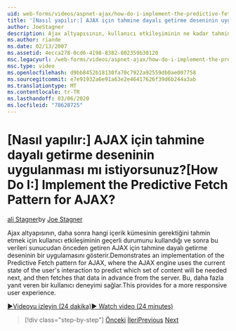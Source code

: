 ```yaml
---
uid: web-forms/videos/aspnet-ajax/how-do-i-implement-the-predictive-fetch-pattern-for-ajax
title: '[Nasıl yapılır:] AJAX için tahmine dayalı getirme deseninin uygulanması mı istiyorsunuz? | Microsoft Docs'
author: JoeStagner
description: Ajax altyapısının, kullanıcı etkileşiminin ne kadar tahmin etmek için geçerli durumunu kullandığı AJAX için tahmine dayalı getirme deseninin bir uygulamasını gösterir...
ms.author: riande
ms.date: 02/13/2007
ms.assetid: 4ecca278-0cd6-4198-8382-802359b30120
msc.legacyurl: /web-forms/videos/aspnet-ajax/how-do-i-implement-the-predictive-fetch-pattern-for-ajax
msc.type: video
ms.openlocfilehash: d9bb8452b18130fa70c7922a92559db0ae007758
ms.sourcegitcommit: e7e91932a6e91a63e2e46417626f39d6b244a3ab
ms.translationtype: MT
ms.contentlocale: tr-TR
ms.lasthandoff: 03/06/2020
ms.locfileid: "78628725"
---
```

# <a name="how-do-i-implement-the-predictive-fetch-pattern-for-ajax"></a><span data-ttu-id="c9aed-104">[Nasıl yapılır:] AJAX için tahmine dayalı getirme deseninin uygulanması mı istiyorsunuz?</span><span class="sxs-lookup"><span data-stu-id="c9aed-104">[How Do I:] Implement the Predictive Fetch Pattern for AJAX?</span></span>

<span data-ttu-id="c9aed-105">[ali Stagner](https://github.com/JoeStagner)</span><span class="sxs-lookup"><span data-stu-id="c9aed-105">by [Joe Stagner](https://github.com/JoeStagner)</span></span>

<span data-ttu-id="c9aed-106">Ajax altyapısının, daha sonra hangi içerik kümesinin gerektiğini tahmin etmek için kullanıcı etkileşiminin geçerli durumunu kullandığı ve sonra bu verileri sunucudan önceden getiren AJAX için tahmine dayalı getirme deseninin bir uygulamasını gösterir.</span><span class="sxs-lookup"><span data-stu-id="c9aed-106">Demonstrates an implementation of the Predictive Fetch pattern for AJAX, where the AJAX engine uses the current state of the user's interaction to predict which set of content will be needed next, and then fetches that data in advance from the server.</span></span> <span data-ttu-id="c9aed-107">Bu, daha fazla yanıt veren bir kullanıcı deneyimi sağlar.</span><span class="sxs-lookup"><span data-stu-id="c9aed-107">This provides for a more responsive user experience.</span></span>

[<span data-ttu-id="c9aed-108">&#9654;Videoyu izleyin (24 dakika)</span><span class="sxs-lookup"><span data-stu-id="c9aed-108">&#9654; Watch video (24 minutes)</span></span>](https://channel9.msdn.com/Blogs/ASP-NET-Site-Videos/how-do-i-implement-the-predictive-fetch-pattern-for-ajax)

> [!div class="step-by-step"]
> <span data-ttu-id="c9aed-109">[Önceki](how-do-i-use-the-aspnet-ajax-timer-control.md)
> [İleri](how-do-i-implement-the-ajax-paging-pattern.md)</span><span class="sxs-lookup"><span data-stu-id="c9aed-109">[Previous](how-do-i-use-the-aspnet-ajax-timer-control.md)
[Next](how-do-i-implement-the-ajax-paging-pattern.md)</span></span>
